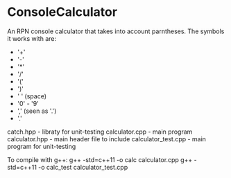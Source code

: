 # ConsoleCalculator
An RPN console calculator that takes into account parntheses. 
The symbols it works with are: 
* '+'
* '-'
* '*'
* '/'
* '('
* ')'
* ' ' (space)
* '0' - '9'
* ',' (seen as '.')
* '.'

catch.hpp - libraty for unit-testing
calculator.cpp - main program 
calculator.hpp - main header file to include 
calculator_test.cpp - main program for unit-testing

To compile with g++:
g++ -std=c++11 -o calc calculator.cpp
g++ -std=c++11 -o calc_test calculator_test.cpp
